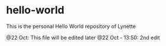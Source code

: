 # hello-world
This is the personal Hello World repository of Lynette

@22 Oct:  This file will be edited later
@22 Oct - 13:50:  2nd edit
